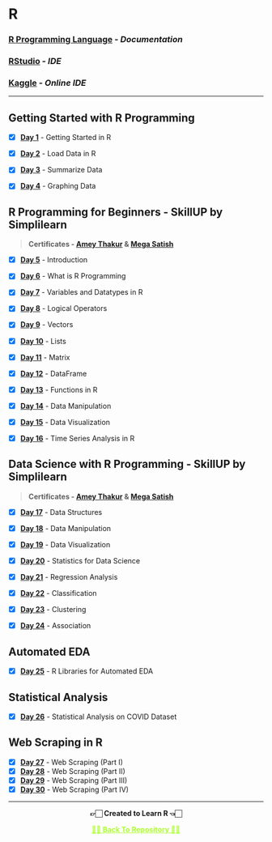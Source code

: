 # R 

### [R Programming Language](https://www.r-project.org/) - _Documentation_

### [RStudio](https://www.rstudio.com/) - _IDE_

### [Kaggle](https://www.kaggle.com/) - _Online IDE_

---

## Getting Started with R Programming

- [x] **[Day 1](https://www.kaggle.com/code/ameythakur20/day-1-getting-started-in-r)** - Getting Started in R
- [x] **[Day 2](https://www.kaggle.com/code/ameythakur20/day-2-load-data-into-r/notebook)** - Load Data in R
- [x] **[Day 3](https://www.kaggle.com/ameythakur20/day-3-summarize-data)** - Summarize Data
- [x] **[Day 4](https://www.kaggle.com/ameythakur20/day-4-graphing-data)** - Graphing Data


## R Programming for Beginners - SkillUP by Simplilearn

>**Certificates - [Amey Thakur](https://github.com/Amey-Thakur/R/blob/main/Certificates/Amey%20Thakur%20-%20R%20Programming%20for%20Beginners%20-%20Skillup%20by%20Simplilearn.pdf) & [Mega Satish](https://github.com/Amey-Thakur/R/blob/main/Certificates/Mega%20Satish%20-%20R%20Programming%20for%20Beginners%20-%20Skillup%20by%20Simplilearn.pdf)**

- [x] **[Day 5](https://www.r-project.org/about.html)** - Introduction
- [x] **[Day 6](https://www.w3schools.com/r/r_intro.asp)** - What is R Programming
- [x] **[Day 7](https://www.kaggle.com/code/megasatish/variables-and-datatype-in-r)** - Variables and Datatypes in R
- [x] **[Day 8](https://www.kaggle.com/code/megasatish/variables-and-datatype-in-r)** - Logical Operators
- [x] **[Day 9](https://www.kaggle.com/code/megasatish/vectors-lists-matrix-in-r)** - Vectors
- [x] **[Day 10](https://www.kaggle.com/code/megasatish/vectors-lists-matrix-in-r)** - Lists
- [x] **[Day 11](https://www.kaggle.com/code/megasatish/vectors-lists-matrix-in-r)** - Matrix
- [x] **[Day 12](https://www.kaggle.com/code/megasatish/dataframes-data-visualization)** - DataFrame
- [x] **[Day 13](https://www.kaggle.com/code/megasatish/functions-in-r)** - Functions in R
- [x] **[Day 14](https://www.kaggle.com/code/megasatish/data-manipulation-in-r)** - Data Manipulation
- [x] **[Day 15](https://www.kaggle.com/code/megasatish/data-visualization)** - Data Visualization
- [x] **[Day 16](https://www.kaggle.com/code/megasatish/time-series-analysis-in-r)** - Time Series Analysis in R


## Data Science with R Programming - SkillUP by Simplilearn

>**Certificates - [Amey Thakur](https://github.com/Amey-Thakur/R/blob/main/Certificates/Amey%20Thakur%20-%20Data%20Science%20with%20R%20programming%20-%20Skillup%20by%20Simplilearn.pdf) & [Mega Satish](https://github.com/Amey-Thakur/R/blob/main/Certificates/Mega%20Satish%20-%20Data%20Science%20with%20R%20programming%20-%20Skillup%20by%20Simplilearn.pdf)**

- [x] **[Day 17](https://www.kaggle.com/code/megasatish/vectors-lists-matrix-in-r)** - Data Structures
- [x] **[Day 18](https://www.kaggle.com/code/megasatish/data-manipulation-in-r)** - Data Manipulation
- [x] **[Day 19](https://www.kaggle.com/code/ameythakur20/data-visualization-in-r)** - Data Visualization
- [x] **[Day 20](https://towardsdatascience.com/fundamentals-of-statistics-for-data-scientists-and-data-analysts-69d93a05aae7)** - Statistics for Data Science 
- [x] **[Day 21](https://www.kaggle.com/code/megasatish/regression-analysis)** - Regression Analysis
- [x] **[Day 22](https://www.kaggle.com/code/megasatish/classification)** - Classification
- [x] **[Day 23](https://www.statmethods.net/advstats/cluster.html)** - Clustering
- [x] **[Day 24](https://www.kaggle.com/code/megasatish/association)** - Association


## Automated EDA 

- [x] **[Day 25](https://www.kaggle.com/code/ameythakur20/r-libraries-for-automated-eda)** - R Libraries for Automated EDA


## Statistical Analysis

- [x] **[Day 26](https://www.kaggle.com/code/ameythakur20/statistical-analysis-on-covid19-dataset)** - Statistical Analysis on COVID Dataset


## Web Scraping in R

- [x] **[Day 27](https://www.kaggle.com/code/ameythakur20/web-scraping-in-r-part-i)** - Web Scraping (Part I) 
- [x] **[Day 28](https://www.kaggle.com/code/ameythakur20/web-scrapping-in-r-part-ii)** - Web Scraping (Part II)
- [x] **[Day 29](https://www.kaggle.com/code/ameythakur20/web-scraping-in-r-part-iii)** - Web Scraping (Part III)
- [x] **[Day 30](https://www.kaggle.com/code/ameythakur20/web-scraping-in-r-part-iv)** - Web Scraping (Part IV)

---

<p align="center"> <b> 👉🏻 Created to Learn R 👈🏻 <b> </p>
 
<p align="center"><a href='https://github.com/Amey-Thakur/R#readme', style='color: greenyellow;'> ✌🏻 Back To Repository ✌🏻</p>



